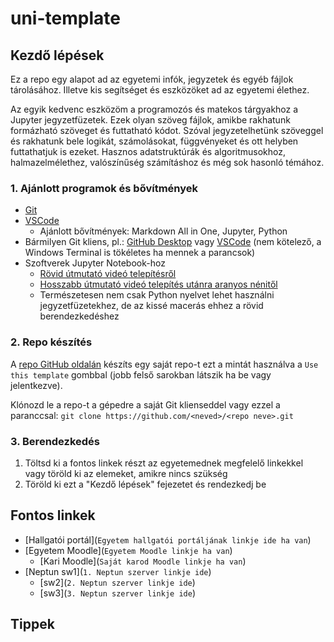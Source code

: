 # uni-template

## Kezdő lépések

Ez a repo egy alapot ad az egyetemi infók, jegyzetek és egyéb fájlok tárolásához. Illetve kis segítséget és eszközöket ad az egyetemi élethez.

Az egyik kedvenc eszközöm a programozós és matekos tárgyakhoz a Jupyter jegyzetfüzetek. Ezek olyan szöveg fájlok, amikbe rakhatunk formázható szöveget és futtatható kódot. Szóval jegyzetelhetünk szöveggel és rakhatunk bele logikát, számolásokat, függvényeket és ott helyben futtathatjuk is ezeket. Hasznos adatstruktúrák és algoritmusokhoz, halmazelmélethez, valószínűség számításhoz és még sok hasonló témához.

### 1. Ajánlott programok és bővítmények

- [Git](https://www.git-scm.com/downloads)
- [VSCode](https://code.visualstudio.com/download)
  - Ajánlott bővítmények: Markdown All in One, Jupyter, Python
- Bármilyen Git kliens, pl.: [GitHub Desktop](https://desktop.github.com/) vagy [VSCode](https://code.visualstudio.com/download) (nem kötelező, a Windows Terminal is tökéletes ha mennek a parancsok)
- Szoftverek Jupyter Notebook-hoz
  - [Rövid útmutató videó telepítésről](https://youtu.be/h1sAzPojKMg?si=syumCYJosWx4v2_T)
  - [Hosszabb útmutató videó telepítés utánra aranyos nénitől](https://youtu.be/DA6ZAHBPF1U?si=do1UibwcZou6S9tP)
  - Természetesen nem csak Python nyelvet lehet használni jegyzetfüzetekhez, de az kissé macerás ehhez a rövid berendezkedéshez

### 2. Repo készítés

A [repo GitHub oldalán](https://github.com/CsakiTheOne/uni-template) készíts egy saját repo-t ezt a mintát használva a `Use this template` gombbal (jobb felső sarokban látszik ha be vagy jelentkezve).

Klónozd le a repo-t a gépedre a saját Git klienseddel vagy ezzel a paranccsal: `git clone https://github.com/<neved>/<repo neve>.git`

### 3. Berendezkedés

1. Töltsd ki a fontos linkek részt az egyetemednek megfelelő linkekkel vagy töröld ki az elemeket, amikre nincs szükség
1. Töröld ki ezt a "Kezdő lépések" fejezetet és rendezkedj be

## Fontos linkek

- [Hallgatói portál](`Egyetem hallgatói portáljának linkje ide ha van`)
- [Egyetem Moodle](`Egyetem Moodle linkje ha van`)
  - [Kari Moodle](`Saját karod Moodle linkje ha van`)
- [Neptun sw1](`1. Neptun szerver linkje ide`)
  - [sw2](`2. Neptun szerver linkje ide`)
  - [sw3](`3. Neptun szerver linkje ide`)

## Tippek